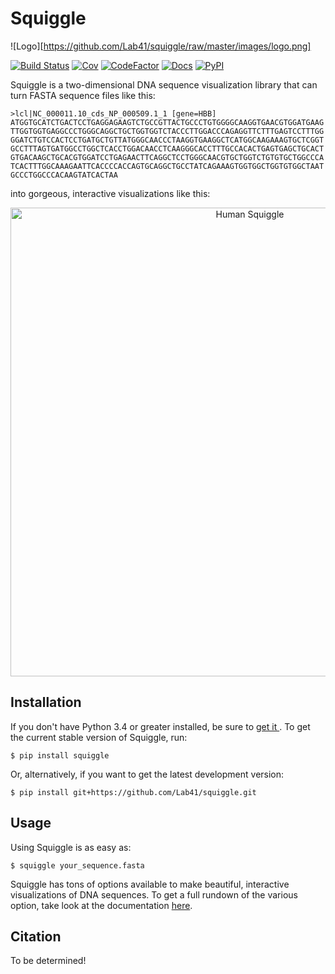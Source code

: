 # Squiggle

![Logo][https://github.com/Lab41/squiggle/raw/master/images/logo.png]

[![Build Status](https://travis-ci.org/Lab41/squiggle.svg?branch=master)](https://travis-ci.org/Lab41/squiggle)
[![Cov](https://codecov.io/gh/Lab41/squiggle/branch/master/graph/badge.svg)](https://codecov.io/gh/Lab41/squiggle)
[![CodeFactor](https://www.codefactor.io/repository/github/Lab41/squiggle/badge)](https://www.codefactor.io/repository/github/Lab41/squiggle/)
[![Docs](http://readthedocs.org/projects/freqgen/badge/?version=latest)](http://squiggle.readthedocs.io/en/latest/?badge=latest)
[![PyPI](https://img.shields.io/pypi/v/squiggle.svg)](https://pypi.org/project/squiggle/)

Squiggle is a two-dimensional DNA sequence visualization library that can turn
FASTA sequence files like this:

    >lcl|NC_000011.10_cds_NP_000509.1_1 [gene=HBB]
    ATGGTGCATCTGACTCCTGAGGAGAAGTCTGCCGTTACTGCCCTGTGGGGCAAGGTGAACGTGGATGAAG
    TTGGTGGTGAGGCCCTGGGCAGGCTGCTGGTGGTCTACCCTTGGACCCAGAGGTTCTTTGAGTCCTTTGG
    GGATCTGTCCACTCCTGATGCTGTTATGGGCAACCCTAAGGTGAAGGCTCATGGCAAGAAAGTGCTCGGT
    GCCTTTAGTGATGGCCTGGCTCACCTGGACAACCTCAAGGGCACCTTTGCCACACTGAGTGAGCTGCACT
    GTGACAAGCTGCACGTGGATCCTGAGAACTTCAGGCTCCTGGGCAACGTGCTGGTCTGTGTGCTGGCCCA
    TCACTTTGGCAAAGAATTCACCCCACCAGTGCAGGCTGCCTATCAGAAAGTGGTGGCTGGTGTGGCTAAT
    GCCCTGGCCCACAAGTATCACTAA

into gorgeous, interactive visualizations like this:

<p align ="center">
    <img src="https://github.com/Lab41/squiggle/raw/master/images/human_HBB_squiggle.png" alt="Human Squiggle" width="750px"/>
</p>

## Installation

If you don't have Python 3.4 or greater installed, be sure to [get it
](https://www.python.org/downloads/). To get the current stable version of
Squiggle, run:

    $ pip install squiggle

Or, alternatively, if you want to get the latest development version:

    $ pip install git+https://github.com/Lab41/squiggle.git

## Usage

Using Squiggle is as easy as:

    $ squiggle your_sequence.fasta

Squiggle has tons of options available to make beautiful, interactive
visualizations of DNA sequences. To get a full rundown of the various option,
take look at the documentation [here](https://squiggle.readthedocs.io).

## Citation

To be determined!
